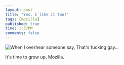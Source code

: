 ```yaml
---
layout: post
title: "Yes, I like it too!"
tags: [mozilla]
published: true
time: 1:37PM
comments: false
---
```


![When I overhear someone say, That's fucking gay...][1]

[1]: http://www.asofterworld.com/clean/shades.jpg

It's time to grow up, Mozilla.
